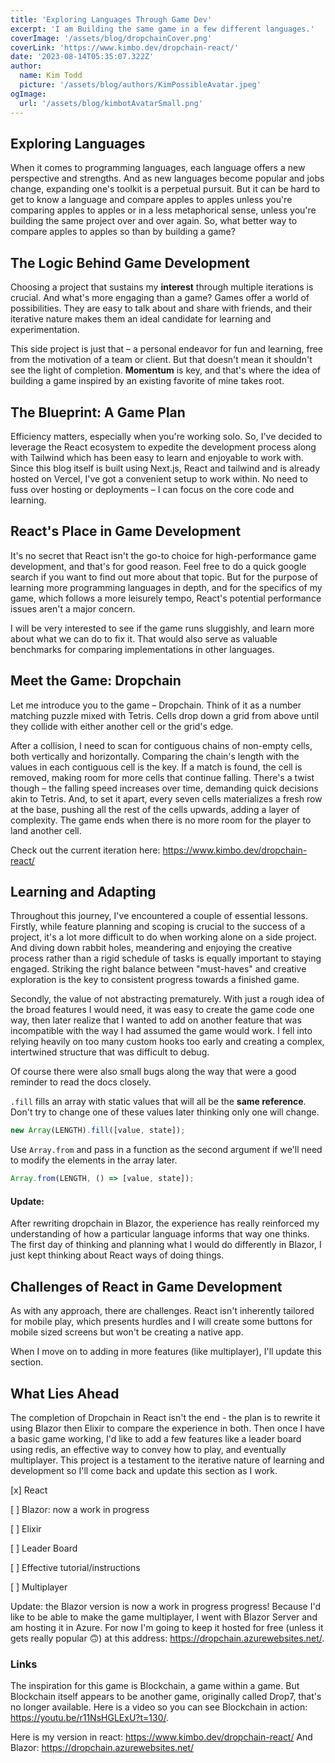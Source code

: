 ```yaml
---
title: 'Exploring Languages Through Game Dev'
excerpt: 'I am Building the same game in a few different languages.'
coverImage: '/assets/blog/dropchainCover.png'
coverLink: 'https://www.kimbo.dev/dropchain-react/'
date: '2023-08-14T05:35:07.322Z'
author:
  name: Kim Todd
  picture: '/assets/blog/authors/KimPossibleAvatar.jpeg'
ogImage:
  url: '/assets/blog/kimbotAvatarSmall.png'
---
```


## Exploring Languages

When it comes to programming languages, each language offers a new perspective and strengths. And as new languages become popular and jobs change, expanding one's toolkit is a perpetual pursuit. But it can be hard to get to know a language and compare apples to apples unless you're comparing apples to apples or in a less metaphorical sense, unless you're building the same project over and over again. So, what better way to compare apples to apples so than by building a game?

## The Logic Behind Game Development

Choosing a project that sustains my **interest** through multiple iterations is crucial. And what's more engaging than a game? Games offer a world of possibilities. They are easy to talk about and share with friends, and their iterative nature makes them an ideal candidate for learning and experimentation.

This side project is just that – a personal endeavor for fun and learning, free from the motivation of a team or client. But that doesn't mean it shouldn't see the light of completion. **Momentum** is key, and that's where the idea of building a game inspired by an existing favorite of mine takes root.

## The Blueprint: A Game Plan

Efficiency matters, especially when you're working solo. So, I've decided to leverage the React ecosystem to expedite the development process along with Tailwind which has been easy to learn and enjoyable to work with. Since this blog itself is built using Next.js, React and tailwind and is already hosted on Vercel, I've got a convenient setup to work within. No need to fuss over hosting or deployments – I can focus on the core code and learning.

## React's Place in Game Development

It's no secret that React isn't the go-to choice for high-performance game development, and that's for good reason. Feel free to do a quick google search if you want to find out more about that topic. But for the purpose of learning more programming languages in depth, and for the specifics of my game, which follows a more leisurely tempo, React's potential performance issues aren't a major concern.

I will be very interested to see if the game runs sluggishly, and learn more about what we can do to fix it. That would also serve as valuable benchmarks for comparing implementations in other languages.

## Meet the Game: Dropchain

Let me introduce you to the game – Dropchain. Think of it as a number matching puzzle mixed with Tetris. Cells drop down a grid from above until they collide with either another cell or the grid's edge.

After a collision, I need to scan for contiguous chains of non-empty cells, both vertically and horizontally. Comparing the chain's length with the values in each contiguous cell is the key. If a match is found, the cell is removed, making room for more cells that continue falling. There's a twist though – the falling speed increases over time, demanding quick decisions akin to Tetris. And, to set it apart, every seven cells materializes a fresh row at the base, pushing all the rest of the cells upwards, adding a layer of complexity. The game ends when there is no more room for the player to land another cell.

Check out the current iteration here: <https://www.kimbo.dev/dropchain-react/>

## Learning and Adapting

Throughout this journey, I've encountered a couple of essential lessons. Firstly, while feature planning and scoping is crucial to the success of a project, it's a lot more difficult to do when working alone on a side project. And diving down rabbit holes, meandering and enjoying the creative process rather than a rigid schedule of tasks is equally important to staying engaged. Striking the right balance between "must-haves" and creative exploration is the key to consistent progress towards a finished game.

Secondly, the value of not abstracting prematurely. With just a rough idea of the broad features I would need, it was easy to create the game code one way, then later realize that I wanted to add on another feature that was incompatible with the way I had assumed the game would work. I fell into relying heavily on too many custom hooks too early and creating a complex, intertwined structure that was difficult to debug.

Of course there were also small bugs along the way that were a good reminder to read the docs closely.

`.fill` fills an array with static values that will all be the **same reference**. Don't try to change one of these values later thinking only one will change.

```js
new Array(LENGTH).fill([value, state]);
```

Use `Array.from` and pass in a function as the second argument if we'll need to modify the elements in the array later.

```js
Array.from(LENGTH, () => [value, state]);
```

#### Update:

After rewriting dropchain in Blazor, the experience has really reinforced my understanding of how a particular language informs that way one thinks. The first day of thinking and planning what I would do differently in Blazor, I just kept thinking about React ways of doing things.

## Challenges of React in Game Development

As with any approach, there are challenges. React isn't inherently tailored for mobile play, which presents hurdles and I will create some buttons for mobile sized screens but won't be creating a native app.

When I move on to adding in more features (like multiplayer), I'll update this section.

## What Lies Ahead

The completion of Dropchain in React isn't the end - the plan is to rewrite it using Blazor then Elixir to compare the experience in both. Then once I have a basic game working, I'd like to add a few features like a leader board using redis, an effective way to convey how to play, and eventually multiplayer. This project is a testament to the iterative nature of learning and development so I'll come back and update this section as I work.

[x] React

[ ] Blazor: now a work in progress

[ ] Elixir

[ ] Leader Board

[ ] Effective tutorial/instructions

[ ] Multiplayer

Update: the Blazor version is now a work in progress progress! Because I'd like to be able to make the game multiplayer, I went with Blazor Server and am hosting it in Azure. For now I'm going to keep it hosted for free (unless it gets really popular 🙃) at this address: <https://dropchain.azurewebsites.net/>.

### Links

The inspiration for this game is Blockchain, a game within a game. But Blockchain itself appears to be another game, originally called Drop7, that's no longer available. Here is a video so you can see Blockchain in action: <https://youtu.be/r11NsHGLExU?t=130/>.

Here is my version in react: <https://www.kimbo.dev/dropchain-react/>
And Blazor: <https://dropchain.azurewebsites.net/>
